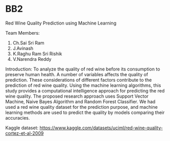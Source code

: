 # BB2
Red Wine Quality Prediction using Machine Learning

Team Members:

1. Ch.Sai Sri Ram
2. J.Avinash
3. K.Raghu Ram Sri Rishik
4. V.Narendra Reddy

Introduction: To analyze the quality of red wine before its consumption to preserve human health. A
number of variables affects the quality of prediction. These considerations of different
factors contribute to the prediction of red wine quality. Using the machine learning
algorithms, this study provides a computational intelligence approach for predicting the red
wine quality. The proposed research approach uses Support Vector Machine, Naive Bayes
Algorithm and Random Forest Classifier. We had used a red wine quality dataset for the
prediction purpose, and machine learning methods are used to predict the quality by models
comparing their accuracies.

Kaggle dataset: https://www.kaggle.com/datasets/uciml/red-wine-quality-cortez-et-al-2009
